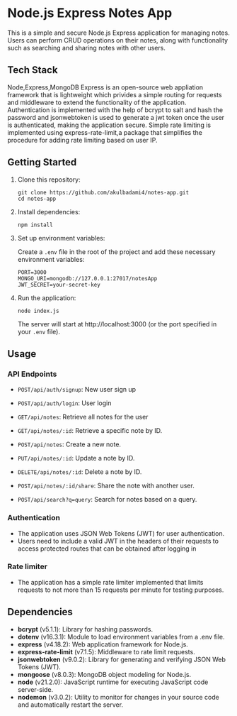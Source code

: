 
# Node.js Express Notes App

This is a simple and secure Node.js Express application for managing notes. Users can perform CRUD operations on their notes, along with functionality such as searching and sharing notes with other users.

## Tech Stack
Node,Express,MongoDB
Express is an open-source web appliation framework that is lightweight which privides a simple routing for requests and middleware to extend the functionality of the application.
Authentication is implemented with the help of bcrypt to salt and hash the password and jsonwebtoken is used to generate a jwt token once the user is authenticated, making the application secure.
Simple rate limiting is implemented using express-rate-limit,a package that simplifies the procedure for adding rate limiting based on user IP.



## Getting Started

1. Clone this repository:

   ```
   git clone https://github.com/akulbadami4/notes-app.git
   cd notes-app
   ```

2. Install dependencies:

   ```
   npm install
   ```

3. Set up environment variables:

   Create a `.env` file in the root of the project and add these necessary environment variables:

   ```.env
   PORT=3000
   MONGO_URI=mongodb://127.0.0.1:27017/notesApp
   JWT_SECRET=your-secret-key
   ```

4. Run the application:

   ```
   node index.js
   ```

   The server will start at http://localhost:3000 (or the port specified in your `.env` file).

## Usage

### API Endpoints

- `POST/api/auth/signup`: New user sign up
- `POST/api/auth/login`: User login

- `GET/api/notes`: Retrieve all notes for the user
- `GET/api/notes/:id`: Retrieve a specific note by ID.
- `POST/api/notes`: Create a new note.
- `PUT/api/notes/:id`: Update a note by ID.
- `DELETE/api/notes/:id`: Delete a note by ID.
- `POST/api/notes/:id/share`: Share the note with another user.
- `POST/api/search?q=query`: Search for notes based on a query.


### Authentication

- The application uses JSON Web Tokens (JWT) for user authentication.
- Users need to include a valid JWT in the headers of their requests to access protected routes that can be obtained after logging in

### Rate limiter
 - The application has a simple rate limiter implemented that limits requests to not more than 15 requests per minute for testing purposes.

## Dependencies

- **bcrypt** (v5.1.1): Library for hashing passwords.
- **dotenv** (v16.3.1): Module to load environment variables from a .env file.
- **express** (v4.18.2): Web application framework for Node.js.
- **express-rate-limit** (v7.1.5): Middleware to rate limit requests.
- **jsonwebtoken** (v9.0.2): Library for generating and verifying JSON Web Tokens (JWT).
- **mongoose** (v8.0.3): MongoDB object modeling for Node.js.
- **node** (v21.2.0): JavaScript runtime for executing JavaScript code server-side.
- **nodemon** (v3.0.2): Utility to monitor for changes in your source code and automatically restart the server.






